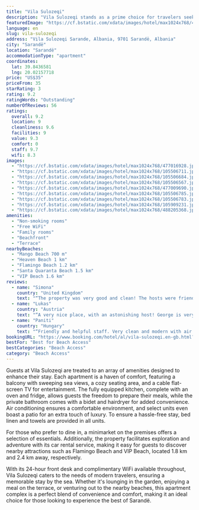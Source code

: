 ```yaml
---
title: "Vila Sulozeqi"
description: "Vila Sulozeqi stands as a prime choice for travelers seeking a serene beachfront escape in Sarandë, just a stone's throw away from the pristine Mango Beach."
featuredImage: "https://cf.bstatic.com/xdata/images/hotel/max1024x768/477016928.jpg?k=cce2e5a959ebcb2bf53094dc51885b77f391aeacce19666bbfafaec5175b4d60&o=&hp=1"
language: en
slug: vila-sulozeqi
address: "Vila Sulozeqi Sarande, Albania, 9701 Sarandë, Albania"
city: "Sarandë"
location: "Sarandë"
accommodationType: "apartment"
coordinates:
  lat: 39.8436581
  lng: 20.02157718
price: "US$35"
priceFrom: 35
starRating: 3
rating: 9.2
ratingWords: "Outstanding"
numberOfReviews: 56
ratings:
  overall: 9.2
  location: 9
  cleanliness: 9.6
  facilities: 9
  value: 9.3
  comfort: 0
  staff: 9.7
  wifi: 8.3
images:
  - "https://cf.bstatic.com/xdata/images/hotel/max1024x768/477016928.jpg?k=cce2e5a959ebcb2bf53094dc51885b77f391aeacce19666bbfafaec5175b4d60&o=&hp=1"
  - "https://cf.bstatic.com/xdata/images/hotel/max1024x768/105506711.jpg?k=5fe5873eb2f9a9633863c6e720b0bac886770f1bee344e7a3977ab802b217eb4&o=&hp=1"
  - "https://cf.bstatic.com/xdata/images/hotel/max1024x768/105506684.jpg?k=a089e0bce1b68199801b41d3311f7771c2636b867c7d4a169a6301febbea1990&o=&hp=1"
  - "https://cf.bstatic.com/xdata/images/hotel/max1024x768/105506567.jpg?k=1dc62aa3733becaad33b8c7411d6c4477a98338110ddb00e425a26d44d8647e1&o=&hp=1"
  - "https://cf.bstatic.com/xdata/images/hotel/max1024x768/477009690.jpg?k=41ad00389e9b2eafef934318e6da67ec76c0181b4d349fa0a3cb22aaa53a6635&o=&hp=1"
  - "https://cf.bstatic.com/xdata/images/hotel/max1024x768/105506785.jpg?k=857aba2799aac9387f7793b560289aec60469bf451a8025ebb608b6531e9ee78&o=&hp=1"
  - "https://cf.bstatic.com/xdata/images/hotel/max1024x768/105506783.jpg?k=6886ac86f8cc3b2aab4eebe32f6b21e98ab92b8e0efa3c7ddf658ef49ddd5b76&o=&hp=1"
  - "https://cf.bstatic.com/xdata/images/hotel/max1024x768/105909231.jpg?k=33200d1b6b35db843c3237ff6497769a5f35dd748f9a94db90ffb4ecd37907cf&o=&hp=1"
  - "https://cf.bstatic.com/xdata/images/hotel/max1024x768/488205368.jpg?k=c9304c05559250951d35f182c6de0c70da12ded5592790762ce114e3662de503&o=&hp=1"
amenities:
  - "Non-smoking rooms"
  - "Free WiFi"
  - "Family rooms"
  - "Beachfront"
  - "Terrace"
nearbyBeaches:
  - "Mango Beach 700 m"
  - "Heaven Beach 1 km"
  - "Flamingo Beach 1.2 km"
  - "Santa Quaranta Beach 1.5 km"
  - "VIP Beach 1.6 km"
reviews:
  - name: "Simona"
    country: "United Kingdom"
    text: "“The property was very good and clean! The hosts were friendly and helpful. I totally recommend the accommodation.”"
  - name: "Lukas"
    country: "Austria"
    text: "“A very nice place, with an astonishing host! George is very friendly and always here if you have any questions. we had a wonderful stay there!”"
  - name: "Paniti"
    country: "Hungary"
    text: "“Friendly and helpful staff. Very clean and modern with air conditioning and comfortable beds. We got every day clean towels and sheets. The view is beautiful ( only thing I regret that is a large blue building in front of this building that...”"
bookingURL: "https://www.booking.com/hotel/al/vila-sulozeqi.en-gb.html?aid=8035640"
bestFor: "Best for Beach Access"
bestCategories: "Beach Access"
category: "Beach Access"
---
```


Guests at Vila Sulozeqi are treated to an array of amenities designed to enhance their stay. Each apartment is a haven of comfort, featuring a balcony with sweeping sea views, a cozy seating area, and a cable flat-screen TV for entertainment. The fully equipped kitchen, complete with an oven and fridge, allows guests the freedom to prepare their meals, while the private bathroom comes with a bidet and hairdryer for added convenience. Air conditioning ensures a comfortable environment, and select units even boast a patio for an extra touch of luxury. To ensure a hassle-free stay, bed linen and towels are provided in all units.

For those who prefer to dine in, a minimarket on the premises offers a selection of essentials. Additionally, the property facilitates exploration and adventure with its car rental service, making it easy for guests to discover nearby attractions such as Flamingo Beach and VIP Beach, located 1.8 km and 2.4 km away, respectively.

With its 24-hour front desk and complimentary WiFi available throughout, Vila Sulozeqi caters to the needs of modern travelers, ensuring a memorable stay by the sea. Whether it's lounging in the garden, enjoying a meal on the terrace, or venturing out to the nearby beaches, this apartment complex is a perfect blend of convenience and comfort, making it an ideal choice for those looking to experience the best of Sarandë.